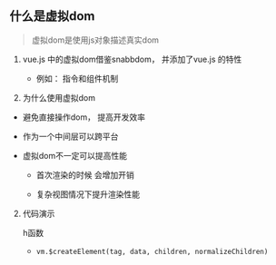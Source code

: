 ## 什么是虚拟dom

> 虚拟dom是使用js对象描述真实dom


1. vue.js 中的虚拟dom借鉴snabbdom， 并添加了vue.js 的特性

   * 例如： 指令和组件机制

2. 为什么使用虚拟dom

* 避免直接操作dom， 提高开发效率

* 作为一个中间层可以跨平台

* 虚拟dom不一定可以提高性能
   
   - 首次渲染的时候 会增加开销

   - 复杂视图情况下提升渲染性能
  

2. 代码演示

   h函数
    
    * `vm.$createElement(tag, data, children, normalizeChildren)`
   
